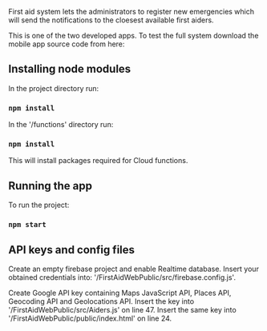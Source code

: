 First aid system lets the administrators to register new emergencies which will send the notifications to the cloesest available first aiders.

This is one of the two developed apps. To test the full system download the mobile app source code from here: 

## Installing node modules

In the project directory run:

### `npm install`

In the '/functions' directory run:

### `npm install`

This will install packages required for Cloud functions.

## Running the app

To run the project:

### `npm start`

## API keys and config files

Create an empty firebase project and enable Realtime database. Insert your obtained credentials into: '/FirstAidWebPublic/src/firebase.config.js'.

Create Google API key containing Maps JavaScript API, Places API, Geocoding API and Geolocations API. Insert the key into '/FirstAidWebPublic/src/Aiders.js' on line 47. Insert the same key into '/FirstAidWebPublic/public/index.html' on line 24.

